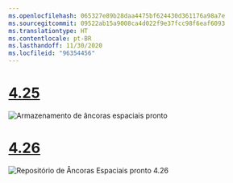 ```yaml
---
ms.openlocfilehash: 065327e89b28daa4475bf624430d361176a98a7e
ms.sourcegitcommit: 09522ab15a9008ca4d022f9e37fcc98f6eaf6093
ms.translationtype: HT
ms.contentlocale: pt-BR
ms.lasthandoff: 11/30/2020
ms.locfileid: "96354456"
---
```

# <a name="425"></a>[4.25](#tab/425)

![Armazenamento de âncoras espaciais pronto](../images/unreal-spatialanchors-store-ready.PNG)

# <a name="426"></a>[4.26](#tab/426)

![Repositório de Âncoras Espaciais pronto 4.26](../images/local-spatial-anchors-img-01.png)